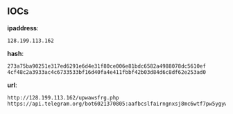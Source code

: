 
## IOCs

__ipaddress__:

```text
128.199.113.162
```
__hash__:

```text
273a75ba90251e317ed6291e6d4e31f80ce006e81bdc6582a4988078dc5610ef
4cf48c2a3933ac4c6733533bf16d40fa4e411fbbf42b03d84d6c8df62e253ad0
```
__url__:

```text
http://128.199.113.162/upwawsfrg.php
https://api.telegram.org/bot6021370805:aafbcslfairngnxsj8mc6wtf7pw5ygywmce
```